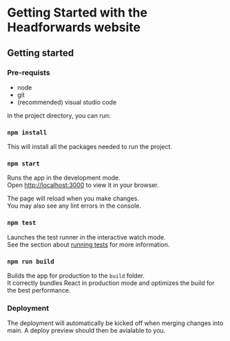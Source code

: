 # Getting Started with the Headforwards website

## Getting started

### Pre-requists

- node
- git
- (recommended) visual studio code

In the project directory, you can run:

### `npm install`

This will install all the packages needed to run the project.

### `npm start`

Runs the app in the development mode.\
Open [http://localhost:3000](http://localhost:3000) to view it in your browser.

The page will reload when you make changes.\
You may also see any lint errors in the console.

### `npm test`

Launches the test runner in the interactive watch mode.\
See the section about [running tests](https://facebook.github.io/create-react-app/docs/running-tests) for more information.

### `npm run build`

Builds the app for production to the `build` folder.\
It correctly bundles React in production mode and optimizes the build for the best performance.

### Deployment
The deployment will automatically be kicked off when merging changes into main. A deploy preview should then be avialable to you.
